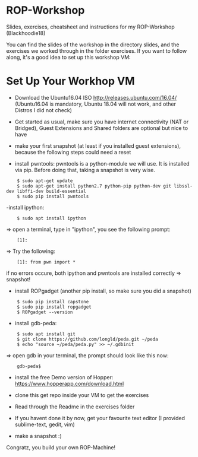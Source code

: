 # ROP-Workshop
Slides, exercises, cheatsheet and instructions for my ROP-Workshop (Blackhoodie18)

You can find the slides of the workshop in the directory slides, and the exercises we worked through in the folder exercises. 
If you want to follow along, it's a good idea to set up this workshop VM:


Set Up Your Workhop VM
======================

- Download the Ubuntu16.04 ISO http://releases.ubuntu.com/16.04/ (Ubuntu16.04 is mandatory, Ubuntu 18.04 will not work, and other Distros I did not check)
- Get started as usual, make sure you have internet connectivity (NAT or Bridged), Guest Extensions and Shared folders are optional but nice to have
- make your first snapshot (at least if you installed guest extensions), because the following steps could need a reset

- install pwntools:
  pwntools is a python-module we will use. 
  It is installed via pip. Before doing that, taking a snapshot is very wise. 
```
	$ sudo apt-get update
	$ sudo apt-get install python2.7 python-pip python-dev git libssl-dev libffi-dev build-essential
	$ sudo pip install pwntools
```

-install ipython:
```
	$ sudo apt install ipython
```
=> open a terminal, type in "ipython", you see the following prompt: 
```
	[1]:
```
=> Try the following: 
```
 	[1]: from pwn import * 
```
  if no errors occure, both ipython and pwntools are installed correctly => snapshot!


- install ROPgadget (another pip install, so make sure you did a snapshot)
```
	$ sudo pip install capstone
	$ sudo pip install ropgadget
	$ ROPgadget --version
```


- install gdb-peda:
```
	$ sudo apt install git
	$ git clone https://github.com/longld/peda.git ~/peda
	$ echo "source ~/peda/peda.py" >> ~/.gdbinit
```
=> open gdb in your terminal, the prompt should look like this now: 
```
	gdb-peda$ 
```


- install the free Demo version of Hopper: https://www.hopperapp.com/download.html

- clone this get repo inside your VM to get the exercises
- Read through the Readme in the exercises folder

- If you havent done it by now, get your favourite text editor (I provided sublime-text, gedit, vim)
- make a snapshot :) 

Congratz, you build your own ROP-Machine!



